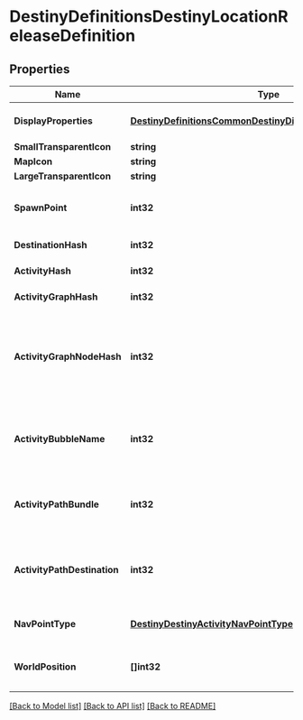 # DestinyDefinitionsDestinyLocationReleaseDefinition

## Properties
Name | Type | Description | Notes
------------ | ------------- | ------------- | -------------
**DisplayProperties** | [**DestinyDefinitionsCommonDestinyDisplayPropertiesDefinition**](Destiny.Definitions.Common.DestinyDisplayPropertiesDefinition.md) | Sadly, these don&#39;t appear to be populated anymore (ever?) | [optional] 
**SmallTransparentIcon** | **string** |  | [optional] 
**MapIcon** | **string** |  | [optional] 
**LargeTransparentIcon** | **string** |  | [optional] 
**SpawnPoint** | **int32** | If we had map information, this spawnPoint would be interesting. But sadly, we don&#39;t have that info. | [optional] 
**DestinationHash** | **int32** | The Destination being pointed to by this location. | [optional] 
**ActivityHash** | **int32** | The Activity being pointed to by this location. | [optional] 
**ActivityGraphHash** | **int32** | The Activity Graph being pointed to by this location. | [optional] 
**ActivityGraphNodeHash** | **int32** | The Activity Graph Node being pointed to by this location. (Remember that Activity Graph Node hashes are only unique within an Activity Graph: so use the combination to find the node being spoken of) | [optional] 
**ActivityBubbleName** | **int32** | The Activity Bubble within the Destination. Look this up in the DestinyDestinationDefinition&#39;s bubbles and bubbleSettings properties. | [optional] 
**ActivityPathBundle** | **int32** | If we had map information, this would tell us something cool about the path this location wants you to take. I wish we had map information. | [optional] 
**ActivityPathDestination** | **int32** | If we had map information, this would tell us about path information related to destination on the map. Sad. Maybe you can do something cool with it. Go to town man. | [optional] 
**NavPointType** | [**DestinyDestinyActivityNavPointType**](Destiny.DestinyActivityNavPointType.md) | The type of Nav Point that this represents. See the enumeration for more info. | [optional] 
**WorldPosition** | **[]int32** | Looks like it should be the position on the map, but sadly it does not look populated... yet? | [optional] 

[[Back to Model list]](../README.md#documentation-for-models) [[Back to API list]](../README.md#documentation-for-api-endpoints) [[Back to README]](../README.md)


